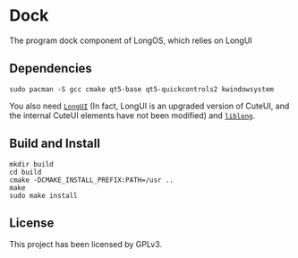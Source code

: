 # Dock

The program dock component of LongOS, which relies on LongUI

## Dependencies

```shell
sudo pacman -S gcc cmake qt5-base qt5-quickcontrols2 kwindowsystem
```

You also need [`LongUI`](https://github.com/Longos-system/LongUI) (In fact, LongUI is an upgraded version of CuteUI, and the internal CuteUI elements have not been modified) and [`liblong`](https://github.com/Longos-system/liblong).

## Build and Install

```
mkdir build
cd build
cmake -DCMAKE_INSTALL_PREFIX:PATH=/usr ..
make
sudo make install
```

## License

This project has been licensed by GPLv3.
